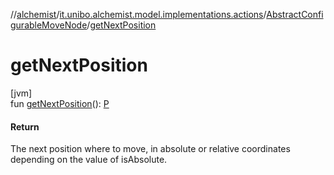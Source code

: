 //[alchemist](../../../index.md)/[it.unibo.alchemist.model.implementations.actions](../index.md)/[AbstractConfigurableMoveNode](index.md)/[getNextPosition](get-next-position.md)

# getNextPosition

[jvm]\
fun [getNextPosition](get-next-position.md)(): [P](../../it.unibo.alchemist/-supported-incarnations/get.md)

#### Return

The next position where to move, in absolute or relative coordinates depending on the value of isAbsolute.
